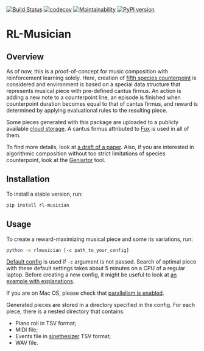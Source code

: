 [![Build Status](https://travis-ci.org/Nikolay-Lysenko/rl-musician.svg?branch=master)](https://travis-ci.org/Nikolay-Lysenko/rl-musician)
[![codecov](https://codecov.io/gh/Nikolay-Lysenko/rl-musician/branch/master/graph/badge.svg)](https://codecov.io/gh/Nikolay-Lysenko/rl-musician)
[![Maintainability](https://api.codeclimate.com/v1/badges/a43618b5f9454d01186c/maintainability)](https://codeclimate.com/github/Nikolay-Lysenko/rl-musician/maintainability)
[![PyPI version](https://badge.fury.io/py/rl-musician.svg)](https://badge.fury.io/py/rl-musician)

# RL-Musician

## Overview

As of now, this is a proof-of-concept for music composition with reinforcement learning solely. Here, creation of [fifth species counterpoint](https://en.wikipedia.org/wiki/Counterpoint#Species_counterpoint) is considered and environment is based on a special data structure that represents musical piece with pre-defined cantus firmus. An action is adding a new note to a counterpoint line, an episode is finished when counterpoint duration becomes equal to that of cantus firmus, and reward is determined by applying evaluational rules to the resulting piece.

Some pieces generated with this package are uploaded to a publicly available [cloud storage](https://www.dropbox.com/sh/ouv8tcpio8z5flp/AABIx8D-QlIM_FtuQ9LqFntNa?dl=0). A cantus firmus attributed to [Fux](https://en.wikipedia.org/wiki/Johann_Joseph_Fux) is used in all of them.

To find more details, look at [a draft of a paper](https://github.com/Nikolay-Lysenko/rl-musician/blob/master/docs/paper/paper.pdf). Also, if you are interested in algorithmic composition without too strict limitations of species counterpoint, look at the [Geniartor](https://github.com/Nikolay-Lysenko/geniartor) tool.

## Installation

To install a stable version, run:
```bash
pip install rl-musician
```

## Usage

To create a reward-maximizing musical piece and some its variations, run:
```bash
python -m rlmusician [-c path_to_your_config]
```

[Default config](https://github.com/Nikolay-Lysenko/rl-musician/blob/master/rlmusician/configs/default_config.yml) is used if `-c` argument is not passed. Search of optimal piece with these default settings takes about 5 minutes on a CPU of a regular laptop. Before creating a new config, it might be useful to look at [an example with explanations](https://github.com/Nikolay-Lysenko/rl-musician/blob/master/docs/config_with_explanations.yml).

If you are on Mac OS, please check that [parallelism is enabled](https://stackoverflow.com/questions/50168647/multiprocessing-causes-python-to-crash-and-gives-an-error-may-have-been-in-progr).

Generated pieces are stored in a directory specified in the config. For each piece, there is a nested directory that contains:
* Piano roll in TSV format;
* MIDI file;
* Events file in [sinethesizer](https://github.com/Nikolay-Lysenko/sinethesizer) TSV format;
* WAV file.
